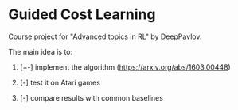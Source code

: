 # Guided Cost Learning

Course project for "Advanced topics in RL" by DeepPavlov.

The main idea is to:

 1. [+-] implement the algorithm (https://arxiv.org/abs/1603.00448)
 
 2. [-] test it on Atari games
 
 3. [-] compare results with common baselines
 
